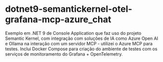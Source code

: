 # dotnet9-semantickernel-otel-grafana-mcp-azure_chat
Exemplo em .NET 9 de Console Application que faz uso do projeto Semantic Kernel, com integração com soluções de IA como Azure Open AI e Ollama na interação com um servidor MCP - utilizei o Azure MCP para testes. Inclui Docker Compose para criação do ambiente de testes com os serviços de monitoramento do Grafana + OpenTelemetry.
